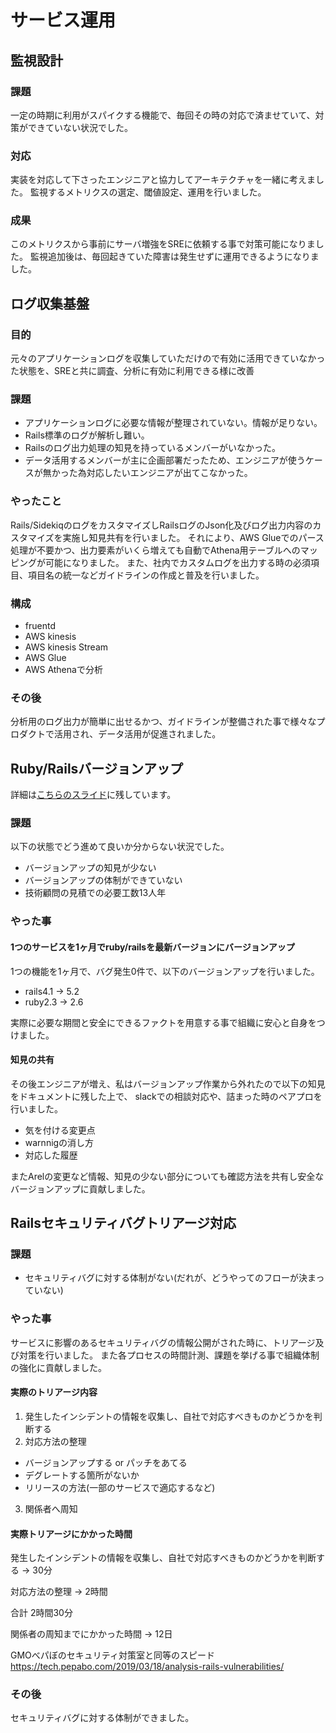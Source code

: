 # サービス運用

## 監視設計
### 課題
一定の時期に利用がスパイクする機能で、毎回その時の対応で済ませていて、対策ができていない状況でした。

### 対応
実装を対応して下さったエンジニアと協力してアーキテクチャを一緒に考えました。
監視するメトリクスの選定、閾値設定、運用を行いました。

### 成果
このメトリクスから事前にサーバ増強をSREに依頼する事で対策可能になりました。
監視追加後は、毎回起きていた障害は発生せずに運用できるようになりました。

## ログ収集基盤

### 目的
元々のアプリケーションログを収集していただけので有効に活用できていなかった状態を、SREと共に調査、分析に有効に利用できる様に改善

### 課題
* アプリケーションログに必要な情報が整理されていない。情報が足りない。
* Rails標準のログが解析し難い。
* Railsのログ出力処理の知見を持っているメンバーがいなかった。
* データ活用するメンバーが主に企画部署だったため、エンジニアが使うケースが無かった為対応したいエンジニアが出てこなかった。

### やったこと
Rails/SidekiqのログをカスタマイズしRailsログのJson化及びログ出力内容のカスタマイズを実施し知見共有を行いました。
それにより、AWS Glueでのパース処理が不要かつ、出力要素がいくら増えても自動でAthena用テーブルへのマッピングが可能になりました。
また、社内でカスタムログを出力する時の必須項目、項目名の統一などガイドラインの作成と普及を行いました。

### 構成
* fruentd
* AWS kinesis
* AWS kinesis Stream
* AWS Glue
* AWS Athenaで分析

### その後
分析用のログ出力が簡単に出せるかつ、ガイドラインが整備された事で様々なプロダクトで活用され、データ活用が促進されました。

## Ruby/Railsバージョンアップ

詳細は[こちらのスライド](https://speakerdeck.com/soarteclab/railsbaziyonatupushi-dong-wu-yu)に残しています。

### 課題
以下の状態でどう進めて良いか分からない状況でした。

* バージョンアップの知見が少ない
* バージョンアップの体制ができていない
* 技術顧問の見積での必要工数13人年

### やった事
#### 1つのサービスを1ヶ月でruby/railsを最新バージョンにバージョンアップ
1つの機能を1ヶ月で、バグ発生0件で、以下のバージョンアップを行いました。
* rails4.1 -> 5.2
* ruby2.3 -> 2.6

実際に必要な期間と安全にできるファクトを用意する事で組織に安心と自身をつけました。

#### 知見の共有
その後エンジニアが増え、私はバージョンアップ作業から外れたので以下の知見をドキュメントに残した上で、
slackでの相談対応や、詰まった時のペアプロを行いました。

* 気を付ける変更点
* warnnigの消し方
* 対応した履歴

またArelの変更など情報、知見の少ない部分についても確認方法を共有し安全なバージョンアップに貢献しました。

## Railsセキュリティバグトリアージ対応

### 課題
* セキュリティバグに対する体制がない(だれが、どうやってのフローが決まっていない)

### やった事

サービスに影響のあるセキュリティバグの情報公開がされた時に、トリアージ及び対策を行いました。
また各プロセスの時間計測、課題を挙げる事で組織体制の強化に貢献しました。

#### 実際のトリアージ内容
1. 発生したインシデントの情報を収集し、自社で対応すべきものかどうかを判断する
2. 対応方法の整理
* バージョンアップする or パッチをあてる
* デグレートする箇所がないか
* リリースの方法(一部のサービスで適応するなど)
3. 関係者へ周知

#### 実際トリアージにかかった時間
発生したインシデントの情報を収集し、自社で対応すべきものかどうかを判断する
-> 30分

対応方法の整理
-> 2時間

合計 2時間30分

関係者の周知までにかかった時間
-> 12日

GMOべパぼのセキュリティ対策室と同等のスピード
https://tech.pepabo.com/2019/03/18/analysis-rails-vulnerabilities/

### その後

セキュリティバグに対する体制ができました。